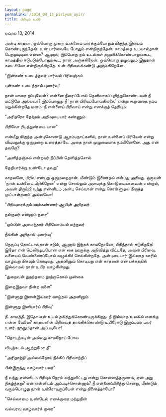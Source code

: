 ```yaml
---
layout: page
permalink: /2014_04_13_piriyum_uyir/
title: பிரியும் உயிர்
---
```

ஏப்ரல் 13, 2014

அன்பு காதலா, ஒவ்வொரு முறை உன்னைப் பார்க்கும்போதும் மிகுந்த இன்பம் கொண்டிருந்தேன். உன் பார்வையே போதும் என்றிருந்தேன். காமத்தை உடலால்தான் பெறமுடியுமா என்ன? ஆனால், இப்போது நம் உடல்கள் தழுவிக்கொண்டாலும்கூட, காமத்தில் ஈடுபடும்போதும்கூட, நான் அஞ்சுகிறேன். ஒவ்வொரு தழுவலும் இதுதான் கடைசியோ என்றிருக்கிறதே. உன் பிரிவைக்கண்டு அஞ்சுகிறேனே.

"இன்கண் உடைத்தவர் பார்வல் பிரிவஞ்சும்

புன்கண் உடைத்தால் புணர்வு"

நான் யாரை நம்புவேன்? என்னை நீரைப்போல் தெளிவாகப் புரிந்துகொண்டவன் நீ மட்டுமே அல்லவா? இப்பொழுது நீ 'நான் பிரியப்போவதில்லை' என்று கூறுவதை நம்ப மறுக்கின்றதே மனம். நீ என்னைப் பிரிவாய் என்று எனக்குத் தெரியும்.

"அரிதரோ தேற்றம் அறிவுடையார் கண்ணும்

பிரிவோ ரிடத்துண்மை யான்"

என்மீது மிகுந்த அன்புகொண்டு ஆரம்பநாட்களில், நான் உன்னைப் பிரியேன் என்று விடியலுக்கு ஒருமுறை உரைத்தாயே. அதை நான் முழுமையாக நம்பினேனே. அது என் தவறோ?

"அளித்தஞ்சல் என்றவர் நீப்பின் தெளித்தசொல்

தேறியார்க்கு உண்டோ தவறு"

காதலனே, பிரிவு என்பது ஒருமுறைதான். மீண்டும் இணைதல் என்பது அரியது. ஒருவன் 'நான் உன்னைப் பிரிகிறேன்' என்று சொல்லும் அளவுக்கு கொடுமையானவன் என்றால், அவன் திரும்பி வந்து என்னிடம் அன்பு செய்வான் என்று கொள்ளுதல் மிகுந்த முட்டாள்தனம் அல்லவோ!

"பிரிவுரைக்கும் வன்கண்ணர் ஆயின் அரிதவர்

நல்குவர் என்னும் நசை"

"ஓம்பின் அமைந்தார் பிரிவோம்பல் மற்றவர்

நீங்கின் அரிதால் புணர்வு"

நெருப்பு தொட்டால்தான் சுடும், ஆனால் இந்தக் காமநோயோ, பிரிந்தால் சுடுகிறதே! இதோ என் மெலிந்துப்போன என் கை ஊருக்கு அறிவித்து விட்டதே, அவன் பிரிவை. வளையல் வெண்ணைப்போல் வழுக்கிச் செல்கின்றதே. அன்புடையார் இல்லாத ஊரில் வாழ்வது மிகவும் கொடியது. அதனினும் கொடியது என் காதலன் என் பக்கத்தில் இல்லாமல் நான் உயிர் வாழ்கின்றது.

"துறைவன் துறந்தமை தூற்றாகொல் முன்கை

இறைஇறவா நின்ற வளை"

"இன்னாது இனன்இல்ஊர் வாழ்தல் அதனினும்

இன்னாது இனியார்ப் பிரிவு"

தீ. காமத்தீ. இதோ என் உடல் தகித்துக்கொண்டிருக்கிறது. நீ இல்லாத உலகில் எனக்கு என்ன வேலை? காதலனின் பிரிவைத் தாங்கிக்கொண்டு உயிரோடு இருப்பவர் பலர் உளர். நானும்தான் அப்படியோ!

"தொடிற்சுடின் அல்லது காமநோய் போல

விடிற்சுடல் ஆற்றுமோ தீ"

"அரிதாற்றி அல்லல்நோய் நீக்கிப் பிரிவாற்றிப்

பின்இருந்து வாழ்வார் பலர்"

நீ வந்து என்னிடம் பிரியும் நேரம் வந்துவிட்டது என்று சொன்னத்தருணம், ஏன் அது நிகழ்ந்தது? ஏன் என்னிடம் அப்படிச்சொன்னாய்? நீ என்னைப்பிரிந்து சென்று, மீண்டும் வரும்பொழுது நான் உயிரோடிருப்பேன் என்று நினைத்தாயோ?

"செல்லாமை உண்டேல் எனக்குரை மற்றுநின்

வல்வரவு வாழ்வார்க் குரை"

